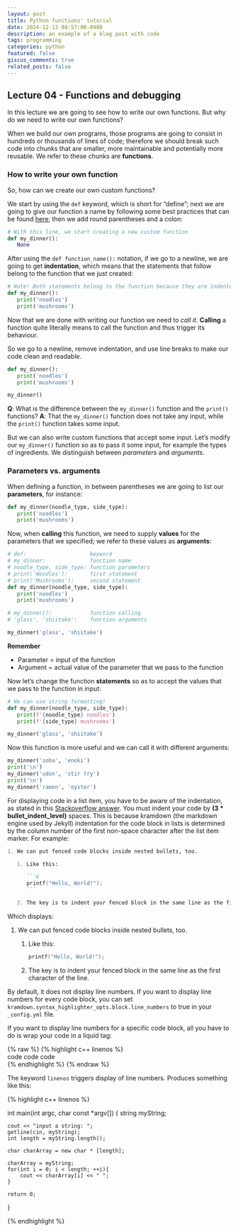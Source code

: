 ```yaml
---
layout: post
title: Python functions' tutorial
date: 2024-12-12 08:57:00-0400
description: an example of a blog post with code
tags: programming
categories: python
featured: false
giscus_comments: true
related_posts: false
---
```


## Lecture 04 - Functions and debugging
In this lecture we are going to see how to write our own functions. But why do we need to write our own functions?

When we build our own programs, those programs are going to consist in hundreds or thousands of lines of code; therefore we should break such code into chunks that are smaller, more maintainable and potentially more reusable. We refer to these chunks are **functions**.


### How to write your own function
So, how can we create our own custom functions?

We start by using the `def` keyword, which is short for “define”; next we are going to give our function a name by following some best practices that can be found [here](https://peps.python.org/pep-0008/); then we add round parentheses and a colon:


```python
# With this line, we start creating a new custom function
def my_dinner(): 
   None
```
After using the `def function_name():` notation, if we go to a newline, we are going to get **indentation**, which means that the statements that follow belong to the function that we just created:

```python
# Note! Both statements belong to the function because they are indented
def my_dinner(): 
   print('noodles') 
   print('mushrooms')
```

Now that we are done with writing our function we need to _call it_. **Calling** a function quite literally means to call the function and thus trigger its behaviour.

So we go to a newline, remove indentation, and use line breaks to make our code clean and readable.

```python
def my_dinner(): 
   print('noodles') 
   print('mushrooms')

my_dinner()
```

**Q**: What is the difference between the `my_dinner()` function and the `print()` functions? 
**A**: That the `my_dinner()` function does not take any input, while the `print()` function takes some input.

But we can also write custom functions that accept some input. Let’s modify our `my_dinner()` function so as to pass it some input, for example the types of ingredients. We distinguish between _parameters_ and _arguments_.

### Parameters vs. arguments

When defining a function, in between parentheses we are going to list our **parameters**, for instance:

```python
def my_dinner(noodle_type, side_type): 
   print('noodles') 
   print('mushrooms')
```

Now, when **calling** this function, we need to supply **values** for the parameters that we specified; we refer to these values as **arguments**:

```python
# def:                    keyword
# my_dinner:              function name
# noodle_type, side_type: function parameters
# print('Noodles'):       first statement
# print('Mushrooms'):     second statement
def my_dinner(noodle_type, side_type): 
   print('noodles') 
   print('mushrooms')

# my_dinner():            function calling
# 'glass', 'shiitake':    function arguments

my_dinner('glass', 'shiitake')
```

**Remember**
- Parameter = input of the function
- Argument = actual value of the parameter that we pass to the function

Now let’s change the function **statements** so as to accept the values that we pass to the function in input:

```python
# We can use string formatting!
def my_dinner(noodle_type, side_type): 
   print(f'{noodle_type} noodles') 
   print(f'{side_type} mushrooms')

my_dinner('glass', 'shiitake')
```
Now this function is more useful and we can call it with different arguments:

```python
my_dinner('soba', 'enoki') 
print('\n')
my_dinner('udon', 'stir fry') 
print('\n') 
my_dinner('ramen', 'oyster')
```



For displaying code in a list item, you have to be aware of the indentation, as stated in this [Stackoverflow answer](https://stackoverflow.com/questions/34987908/embed-a-code-block-in-a-list-item-with-proper-indentation-in-kramdown/38090598#38090598). You must indent your code by **(3 \* bullet_indent_level)** spaces. This is because kramdown (the markdown engine used by Jekyll) indentation for the code block in lists is determined by the column number of the first non-space character after the list item marker. For example:

````markdown
1. We can put fenced code blocks inside nested bullets, too.

   1. Like this:

      ```c
      printf("Hello, World!");
      ```

   2. The key is to indent your fenced block in the same line as the first character of the line.
````

Which displays:

1. We can put fenced code blocks inside nested bullets, too.

   1. Like this:

      ```c
      printf("Hello, World!");
      ```

   2. The key is to indent your fenced block in the same line as the first character of the line.

By default, it does not display line numbers. If you want to display line numbers for every code block, you can set `kramdown.syntax_highlighter_opts.block.line_numbers` to true in your `_config.yml` file.

If you want to display line numbers for a specific code block, all you have to do is wrap your code in a liquid tag:

{% raw %}
{% highlight c++ linenos %} <br/> code code code <br/> {% endhighlight %}
{% endraw %}

The keyword `linenos` triggers display of line numbers.
Produces something like this:

{% highlight c++ linenos %}

int main(int argc, char const \*argv[])
{
string myString;

    cout << "input a string: ";
    getline(cin, myString);
    int length = myString.length();

    char charArray = new char * [length];

    charArray = myString;
    for(int i = 0; i < length; ++i){
        cout << charArray[i] << " ";
    }

    return 0;

}

{% endhighlight %}